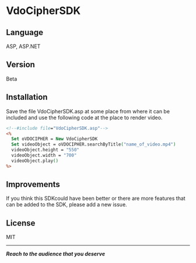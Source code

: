 VdoCipherSDK
=========

Language
----

ASP, ASP.NET

Version
----

Beta


Installation
--------------

Save the file VdoCipherSDK.asp at some place from where it can be included and use the following code at the place to render video.

```asp
<!--#include file="VdoCipherSDK.asp"-->
<%
  Set oVDOCIPHER = New VdoCipherSDK
  Set videoObject = oVDOCIPHER.searchByTitle("name_of_video.mp4")
  videoObject.height = "550"
  videoObject.width = "700"
  videoObject.play()
%>
```

Improvements
----
If you think this SDKcould have been better or there are more features that can be added to the SDK, please add a new issue.

License
----

MIT

---
***Reach to the audience that you deserve***

[What is VdoCipher]:http://beta.vdocipher.com/    
